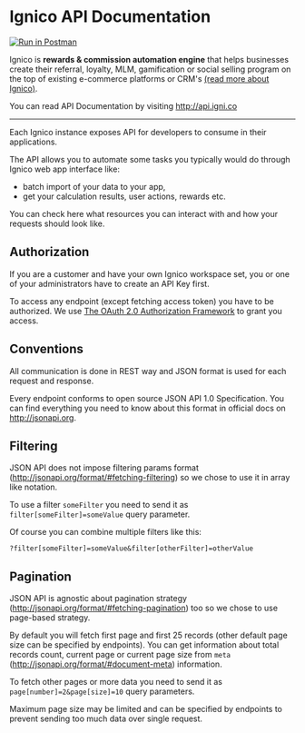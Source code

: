 # Ignico API Documentation

[![Run in Postman](https://run.pstmn.io/button.svg)](https://app.getpostman.com/run-collection/9840d195c6a5a3e0e32c)

Ignico is **rewards & commission automation engine** that helps businesses create their referral, loyalty, MLM, gamification or social selling program on the top of existing e-commerce platforms or CRM's [(read more about Ignico)](http://igni.co/).

You can read API Documentation by visiting http://api.igni.co

---

Each Ignico instance exposes API for developers to consume in their applications.

The API allows you to automate some tasks you typically would do through Ignico web app interface like:
- batch import of your data to your app,
- get your calculation results, user actions, rewards etc.

You can check here what resources you can interact with and how your requests should look like.



## Authorization

If you are a customer and have your own Ignico workspace set, you or one of your administrators have to create an API Key first.

To access any endpoint (except fetching access token) you have to be authorized. We use [The OAuth 2.0 Authorization Framework](https://tools.ietf.org/html/rfc6749) to grant you access.



## Conventions

All communication is done in REST way and JSON format is used for each request and response.

Every endpoint conforms to open source JSON API 1.0 Specification. You can find everything you need to know about this format in official docs on http://jsonapi.org.



## Filtering

JSON API does not impose filtering params format (http://jsonapi.org/format/#fetching-filtering) so we chose to use it in array like notation.

To use a filter `someFilter` you need to send it as `filter[someFilter]=someValue` query parameter.

Of course you can combine multiple filters like this:

`?filter[someFilter]=someValue&filter[otherFilter]=otherValue`



## Pagination

JSON API is agnostic about pagination strategy (http://jsonapi.org/format/#fetching-pagination) too so we chose to use page-based strategy.

By default you will fetch first page and first 25 records (other default page size can be specified by endpoints). You can get information about total records count, current page or current page size from `meta` (http://jsonapi.org/format/#document-meta) information.

To fetch other pages or more data you need to send it as `page[number]=2&page[size]=10` query parameters.

Maximum page size may be limited and can be specified by endpoints to prevent sending too much data over single request.
